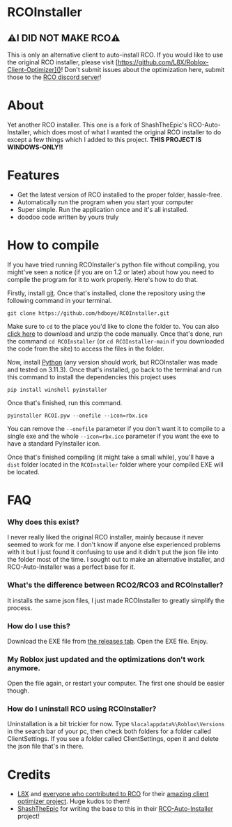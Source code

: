 # RCOInstaller

## ⚠️I DID NOT MAKE RCO⚠️

This is only an alternative client to auto-install RCO. If you would like to use the original RCO installer, please visit [https://github.com/L8X/Roblox-Client-Optimizer]()! Don't submit issues about the optimization here, submit those to the [RCO discord server](https://roblox-client-optimizer.simulhost.com/discord)!

# About

Yet another RCO installer. This one is a fork of ShashTheEpic's RCO-Auto-Installer, which does most of what I wanted the original RCO installer to do except a few things which I added to this project. **THIS PROJECT IS WINDOWS-ONLY!!**

# Features

* Get the latest version of RCO installed to the proper folder, hassle-free.
* Automatically run the program when you start your computer
* Super simple. Run the application once and it's all installed.
* doodoo code written by yours truly

# How to compile

If you have tried running RCOInstaller's python file without compiling, you might've seen a notice (if you are on 1.2 or later) about how you need to compile the program for it to work properly. Here's how to do that.

Firstly, install [git](https://git-scm.com/). Once that's installed, clone the repository using the following command in your terminal.

```
git clone https://github.com/hdboye/RCOInstaller.git
```

Make sure to `cd` to the place you'd like to clone the folder to. You can also [click here](https://github.com/hdboye/RCOInstaller/archive/refs/heads/main.zip) to download and unzip the code manually. Once that's done, run the command `cd RCOInstaller` (or `cd RCOInstaller-main` if you downloaded the code from the site) to access the files in the folder.

Now, install [Python](https://www.python.org/downloads/) (any version should work, but RCOInstaller was made and tested on 3.11.3). Once that's installed, go back to the terminal and run this command to install the dependencies this project uses

```
pip install winshell pyinstaller
```

Once that's finished, run this command.

```
pyinstaller RCOI.pyw --onefile --icon=rbx.ico
```

You can remove the `--onefile` parameter if you don't want it to compile to a single exe and the whole `--icon=rbx.ico` parameter if you want the exe to have a standard PyInstaller icon.

Once that's finished compiling (it might take a small while), you'll have a `dist` folder located in the `RCOInstaller` folder where your compiled EXE will be located.

# FAQ

### Why does this exist?

I never really liked the original RCO installer, mainly because it never seemed to work for me. I don't know if anyone else experienced problems with it but I just found it confusing to use and it didn't put the json file into the folder most of the time. I sought out to make an alternative installer, and RCO-Auto-Installer was a perfect base for it.

### What's the difference between RCO2/RCO3 and RCOInstaller?

It installs the same json files, I just made RCOInstaller to greatly simplify the process.

### How do I use this?

Download the EXE file from [the releases tab](https://github.com/hdboye/RCOInstaller/releases/latest). Open the EXE file. Enjoy.

### My Roblox just updated and the optimizations don't work anymore.

Open the file again, or restart your computer. The first one should be easier though.

### How do I uninstall RCO using RCOInstaller?

Uninstallation is a bit trickier for now. Type `%localappdata%\Roblox\Versions` in the search bar of your pc, then check both folders for a folder called ClientSettings. If you see a folder called ClientSettings, open it and delete the json file that's in there.

# Credits

* [L8X](https://github.com/L8X) and [everyone who contributed to RCO](https://github.com/L8X/Roblox-Client-Optimizer/graphs/contributors) for their [amazing client optimizer project](https://github.com/L8X/Roblox-Client-Optimizer). Huge kudos to them!
* [ShashTheEpic](https://github.com/ShashTheEpic) for writing the base to this in their [RCO-Auto-Installer](https://github.com/ShashTheEpic/RCO-Auto-Installer) project!

